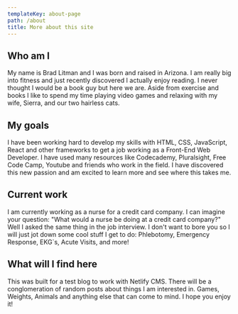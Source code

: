 ```yaml
---
templateKey: about-page
path: /about
title: More about this site
---
```

## **Who am I**

My name is Brad Litman and I was born and raised in Arizona. I am really big into fitness and just recently discovered I actually enjoy reading. I never thought I would be a book guy but here we are. Aside from exercise and books I like to spend my time playing video games and relaxing with my wife, Sierra, and our two hairless cats. 

## **My goals**

I have been working hard to develop my skills with HTML, CSS, JavaScript, React and other frameworks to get a job working as a Front-End Web Developer. I have used many resources like Codecademy, Pluralsight, Free Code Camp, Youtube and friends who work in the field. I have discovered this new passion and am excited to learn more and see where this takes me. 

## **Current work**

I am currently working as a nurse for a credit card company. I can imagine your question: "What would a nurse be doing at a credit card company?" Well I asked the same thing in the job interview. I don't want to bore you so I will just jot down some cool stuff I get to do: Phlebotomy, Emergency Response, EKG`s, Acute Visits, and more! 

## **What will I find here**

This was built for a test blog to work with Netlify CMS. There will be a conglomeration of random posts about things I am interested in. Games, Weights, Animals and anything else that can come to mind. I hope you enjoy it!